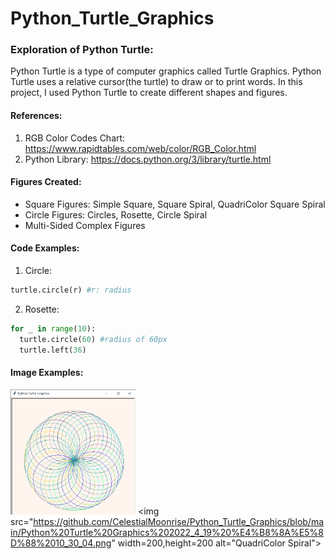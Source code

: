 # Python_Turtle_Graphics
### Exploration of Python Turtle:
Python Turtle is a type of computer graphics called Turtle Graphics. Python Turtle uses a relative cursor(the turtle) to draw or to print words. In this project, I used Python Turtle to create different shapes and figures.

#### References:
1) RGB Color Codes Chart: https://www.rapidtables.com/web/color/RGB_Color.html 
2) Python Library: https://docs.python.org/3/library/turtle.html

#### Figures Created:
* Square Figures: Simple Square, Square Spiral, QuadriColor Square Spiral
* Circle Figures: Circles, Rosette, Circle Spiral
* Multi-Sided Complex Figures

#### Code Examples:
1) Circle: 
~~~python
turtle.circle(r) #r: radius
~~~
2) Rosette:
~~~python
for _ in range(10):
  turtle.circle(60) #radius of 60px
  turtle.left(36)
~~~

#### Image Examples:
<img src="https://github.com/CelestialMoonrise/Python_Turtle_Graphics/blob/main/Python%20Turtle%20Graphics%202022_4_19%20%E4%B8%8A%E5%8D%88%2009_56_01.png" width=200, height=200 alt="Rosette"> <img src="https://github.com/CelestialMoonrise/Python_Turtle_Graphics/blob/main/Python%20Turtle%20Graphics%202022_4_19%20%E4%B8%8A%E5%8D%88%2010_30_04.png" width=200,height=200 alt="QuadriColor Spiral"> <img src="">

